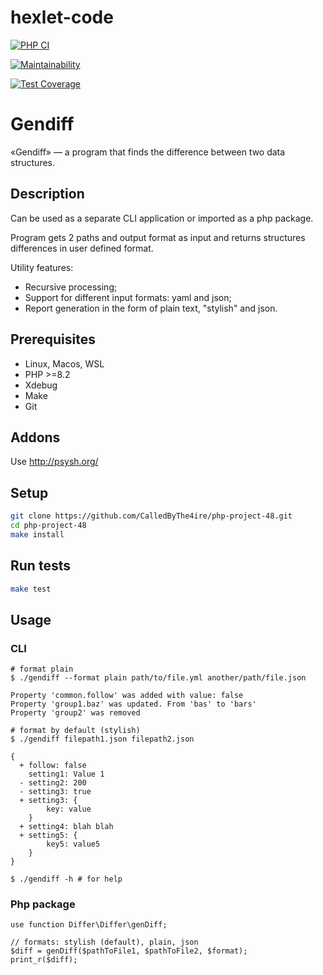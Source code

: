 # hexlet-code

[![PHP CI](https://github.com/CalledByThe4ire/php-project-48/actions/workflows/php-ci.yml/badge.svg)](https://github.com/CalledByThe4ire/php-project-48/actions/workflows/php-ci.yml)

[![Maintainability](https://api.codeclimate.com/v1/badges/c03904e59b06786133e2/maintainability)](https://codeclimate.com/github/CalledByThe4ire/php-project-48/maintainability)

[![Test Coverage](https://api.codeclimate.com/v1/badges/c03904e59b06786133e2/test_coverage)](https://codeclimate.com/github/CalledByThe4ire/php-project-48/test_coverage)

# Gendiff

«Gendiff» — a program that finds the difference between two data structures.

## Description

Can be used as a separate CLI application or imported as a php package.

Program gets 2 paths and output format as input and returns structures differences in user defined format.

Utility features:
- Recursive processing;
- Support for different input formats: yaml and json;
- Report generation in the form of plain text, "stylish" and json.

## Prerequisites

* Linux, Macos, WSL
* PHP >=8.2
* Xdebug
* Make
* Git

## Addons

Use <http://psysh.org/>

## Setup

```bash
git clone https://github.com/CalledByThe4ire/php-project-48.git
cd php-project-48
make install
```

## Run tests

```sh
make test
```

Usage
-----

### [](https://github.com/CalledByThe4ire/gendiff#cli)CLI

```source-shell
# format plain
$ ./gendiff --format plain path/to/file.yml another/path/file.json

Property 'common.follow' was added with value: false
Property 'group1.baz' was updated. From 'bas' to 'bars'
Property 'group2' was removed

# format by default (stylish)
$ ./gendiff filepath1.json filepath2.json

{
  + follow: false
    setting1: Value 1
  - setting2: 200
  - setting3: true
  + setting3: {
        key: value
    }
  + setting4: blah blah
  + setting5: {
        key5: value5
    }
}

$ ./gendiff -h # for help
```

### [](https://github.com/CalledByThe4ire/gendiff#php-package-1)Php package

```text-html-php
use function Differ\Differ\genDiff;

// formats: stylish (default), plain, json
$diff = genDiff($pathToFile1, $pathToFile2, $format);
print_r($diff);
```
